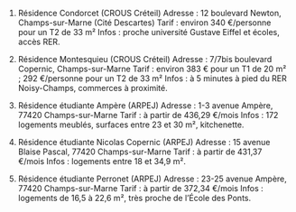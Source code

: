1. Résidence Condorcet (CROUS Créteil)
Adresse : 12 boulevard Newton, Champs-sur-Marne (Cité Descartes)
Tarif : environ 340 €/personne pour un T2 de 33 m²
Infos : proche université Gustave Eiffel et écoles, accès RER.

2. Résidence Montesquieu (CROUS Créteil)
Adresse : 7/7bis boulevard Copernic, Champs-sur-Marne
Tarif : environ 383 € pour un T1 de 20 m² ; 292 €/personne pour un T2 de 33 m²
Infos : à 5 minutes à pied du RER Noisy-Champs, commerces à proximité.

3. Résidence étudiante Ampère (ARPEJ)
Adresse : 1-3 avenue Ampère, 77420 Champs-sur-Marne
Tarif : à partir de 436,29 €/mois
Infos : 172 logements meublés, surfaces entre 23 et 30 m², kitchenette.

4. Résidence étudiante Nicolas Copernic (ARPEJ)
Adresse : 15 avenue Blaise Pascal, 77420 Champs-sur-Marne
Tarif : à partir de 431,37 €/mois
Infos : logements entre 18 et 34,9 m².

5. Résidence étudiante Perronet (ARPEJ)
Adresse : 23-25 avenue Ampère, 77420 Champs-sur-Marne
Tarif : à partir de 372,34 €/mois
Infos : logements de 16,5 à 22,6 m², très proche de l’École des Ponts.